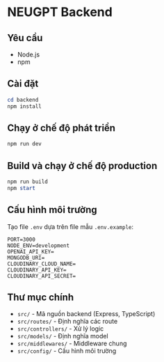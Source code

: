 # NEUGPT Backend

## Yêu cầu

- Node.js
- npm

## Cài đặt

```powershell
cd backend
npm install
```

## Chạy ở chế độ phát triển

```powershell
npm run dev
```

## Build và chạy ở chế độ production

```powershell
npm run build
npm start
```

## Cấu hình môi trường

Tạo file `.env` dựa trên file mẫu `.env.example`:

```
PORT=3000
NODE_ENV=development
OPENAI_API_KEY=
MONGODB_URI=
CLOUDINARY_CLOUD_NAME=
CLOUDINARY_API_KEY=
CLOUDINARY_API_SECRET=
```

## Thư mục chính

- `src/` - Mã nguồn backend (Express, TypeScript)
- `src/routes/` - Định nghĩa các route
- `src/controllers/` - Xử lý logic
- `src/models/` - Định nghĩa model
- `src/middlewares/` - Middleware chung
- `src/config/` - Cấu hình môi trường
